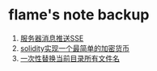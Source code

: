 # flame's note backup

1. [服务器消息推送SSE](./Server-Sent%20Events.md)
2. [solidity实现一个最简单的加密货币](./First-Dapp-Subcurrency.sol)
3. [一次性替换当前目录所有文件名](./Rename-Files.md)